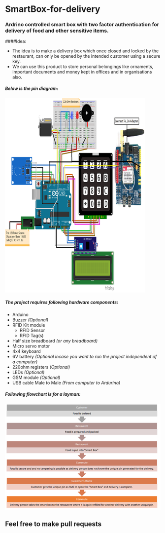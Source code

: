 # SmartBox-for-delivery
### Ardrino controlled smart box with two factor authentication for delivery of food and other sensitive items.<br>

####Idea:
- The idea is to make a delivery box which once closed and locked by the restaurant, can only be opened by the intended customer using a secure key.
- We can use this product to store personal belongings like ornaments, important documents and money kept in offices and in organisations also.


##### Below is the pin diagram:

<img src="pin-diagram.png" alt="pin diagram for the project" height="630px" width="90%" caption="pin diagram for the project">



##### The project requires following hardware components:
- Arduino
- Buzzer _(Optional)_
- RFID Kit module
    - RFID Sensor
    - RFID Tag(s)
- Half size breadboard _(or any breadboard)_
- Micro servo motor
- 4x4 keyboard
- 6V battery _(Optional incase you want to run the project independent of a computer)_
- 220ohm registers _(Optional)_
- LEDs _(Optional)_
- GSM module _(Optional)_
- USB cable Male to Male _(From computer to Ardurino)_

##### Following flowchart is for a layman:

<img src="flowchart.png" alt="flowchart for the project">

##  __Feel free to make pull requests__

